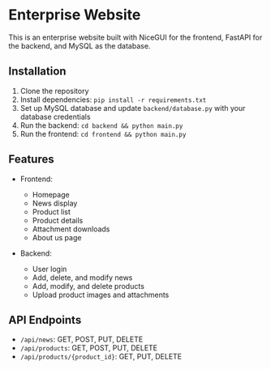 # Enterprise Website

This is an enterprise website built with NiceGUI for the frontend, FastAPI for the backend, and MySQL as the database.

## Installation

1. Clone the repository
2. Install dependencies: `pip install -r requirements.txt`
3. Set up MySQL database and update `backend/database.py` with your database credentials
4. Run the backend: `cd backend && python main.py`
5. Run the frontend: `cd frontend && python main.py`

## Features

- Frontend:

  - Homepage
  - News display
  - Product list
  - Product details
  - Attachment downloads
  - About us page

- Backend:
  - User login
  - Add, delete, and modify news
  - Add, modify, and delete products
  - Upload product images and attachments

## API Endpoints

- `/api/news`: GET, POST, PUT, DELETE
- `/api/products`: GET, POST, PUT, DELETE
- `/api/products/{product_id}`: GET, PUT, DELETE

